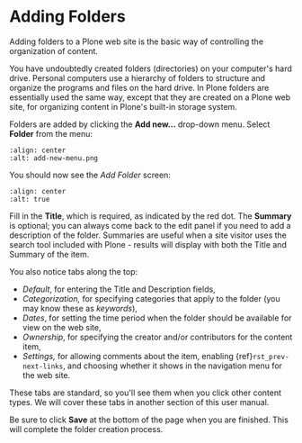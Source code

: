 # Adding Folders

Adding folders to a Plone web site is the basic way of controlling the organization of content.

You have undoubtedly created folders (directories) on your computer's hard drive.
Personal computers use a hierarchy of folders to structure and organize the programs and files on the hard drive.
In Plone folders are essentially used the same way, except that they are created on a Plone web site, for organizing content in Plone's built-in storage system.

Folders are added by clicking the **Add new...** drop-down menu.
Select **Folder** from the menu:

```{figure} ../../_robot/adding-folders_add-menu.png
:align: center
:alt: add-new-menu.png
```

You should now see the *Add Folder* screen:

```{figure} ../../_robot/adding-folders_add-form.png
:align: center
:alt: true
```

Fill in the **Title**, which is required, as indicated by the red dot.
The **Summary** is optional; you can always come back to the edit panel if you need to add a description of the folder.
Summaries are useful when a site visitor uses the search tool included with Plone - results will display with both the Title and Summary of the item.

You also notice tabs along the top:

- *Default*, for entering the Title and Description fields,
- *Categorization,* for specifying categories that apply to the folder
  (you may know these as *keywords*),
- *Dates*, for setting the time period when the folder should be
  available for view on the web site,
- *Ownership*, for specifying the creator and/or contributors for the
  content item,
- *Settings,* for allowing comments about the item, enabling {ref}`rst_prev-next-links`,
  and choosing whether it shows in the navigation menu for the web
  site.

These tabs are standard, so you'll see them when you click other content types.
We will cover these tabs in another section of this user manual.

Be sure to click **Save** at the bottom of the page when you are finished.
This will complete the folder creation process.
